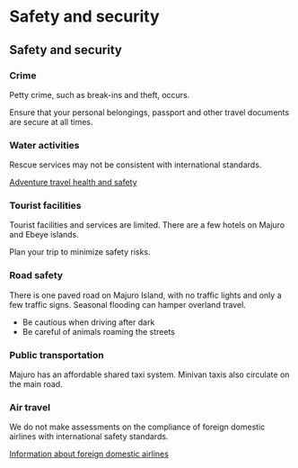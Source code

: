 # Safety and security

## Safety and security

### Crime

Petty crime, such as break-ins and theft, occurs.

Ensure that your personal belongings, passport and other travel documents are secure at all times.

### Water activities

Rescue services may not be consistent with international standards.

[Adventure travel health and safety](https://travel.gc.ca/travelling/health-safety/adventure-travellers)

### Tourist facilities

Tourist facilities and services are limited. There are a few hotels on Majuro and Ebeye islands.

Plan your trip to minimize safety risks.

### Road safety

There is one paved road on Majuro Island, with no traffic lights and only a few traffic signs. Seasonal flooding can hamper overland travel.

* Be cautious when driving after dark
* Be careful of animals roaming the streets

### Public transportation

Majuro has an affordable shared taxi system. Minivan taxis also circulate on the main road.

### Air travel

We do not make assessments on the compliance of foreign domestic airlines with international safety standards.

[Information about foreign domestic airlines](https://travel.gc.ca/air/in-flight-safety#other)